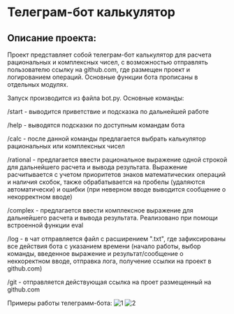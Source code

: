# Телеграм-бот калькулятор 

## Описание проекта:
Проект представляет собой телеграм-бот калькулятор для расчета рациональных и комплексных чисел, с возможностью отправлять пользователю ссылку на github.com, где размещен проект и логированием операций.
Основные функции бота прописаны в отдельных модулях.


Запуск производится из файла bot.py. Основные команды:

/start - выводится приветствие и подсказка по дальнейшей работе

/help - выводятся подсказки по доступным командам бота

/calc - после данной команды предлагается выбрать калькулятор рациональных или комплексных чисел

/rational - предлагается ввести рациональное выражение одной строкой для дальнейшего расчета и вывода результата. Выражение расчитывается с учетом приоритетов знаков математических операций и наличия скобок, также  обрабатывается на пробелы (удаляются автоматически) и ошибки (при неверном вводе выводится сообщение о некорректном вводе)

/complex - предлагается ввести комплексное выражение для дальнейшего расчета и вывода результата. Реализовано при помощи встроенной функции eval

/log - в чат отправляется файл с расширением ".txt", где зафиксированы все действия бота с указанием времени (начало работы, выбор команды, введенное выражение и результат/сообщение о неккоректном вводе, отправка лога, получение ссылки на проект в github.com)

/git - отправляется действующая ссылка на проет размещенный на github.com

Примеры работы телеграмм-бота:
![1](https://user-images.githubusercontent.com/111271270/207036918-e94476ab-c380-4286-a233-5b00d3012316.jpg)
![2](https://user-images.githubusercontent.com/111271270/207036948-9561e645-f3e7-4fd8-93f0-81aca0c0af11.jpg)
